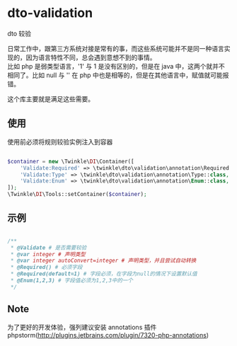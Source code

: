 # dto-validation
dto 较验

日常工作中，跟第三方系统对接是常有的事，而这些系统可能并不是同一种语言实现的，因为语言特性不同，总会遇到意想不到的事情。  
比如 php 是弱类型语言，'1'  与 1 是没有区别的，但是在 java 中，这两个就并不相同了。比如 null 与 '' 在 php 中也是相等的，但是在其他语言中，赋值就可能报错。  

这个库主要就是满足这些需要。

## 使用

使用前必须将规则较验实例注入到容器

```php

$container = new \Twinkle\DI\Container([
    'Validate:Required' => \twinkle\dto\validation\annotation\Required::class,
    'Validate:Type' => \twinkle\dto\validation\annotation\Type::class,
    'Validate:Enum' => \twinkle\dto\validation\annotation\Enum::class,
]);
\Twinkle\DI\Tools::setContainer($container);

```

## 示例

```php

/**
 * @Validate # 是否需要较验
 * @var integer # 声明类型
 * @var integer autoConvert=integer # 声明类型，并且尝试自动转换
 * @Required() # 必须字段
 * @Required(default=1) # 字段必须，在字段为null的情况下设置默认值
 * @Enum(1,2,3) # 字段值必须为1,2,3中的一个
 */
```

## Note

为了更好的开发体验，强列建议安装 annotations 插件  
phpstorm(http://plugins.jetbrains.com/plugin/7320-php-annotations)
